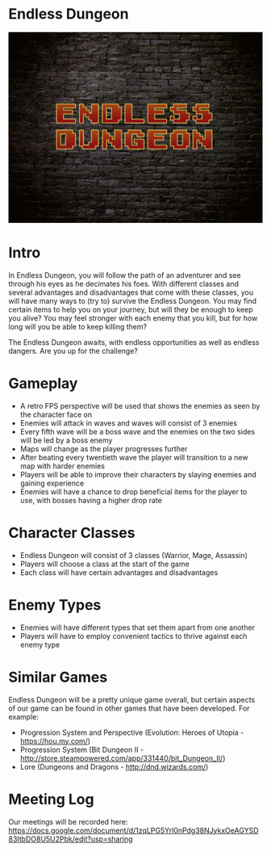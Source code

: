 # Endless Dungeon

![Endless Dungeon](https://github.com/CanOzgurel/2B.EndlessDungeon/blob/unstable/res/dungeon.jpg)

# Intro

  In Endless Dungeon, you will follow the path of an adventurer and see through his eyes as he decimates his foes. With different classes and several advantages and disadvantages that come with these classes, you will have many ways to (try to) survive the Endless Dungeon. You may find certain items to help you on your journey, but will they be enough to keep you alive? You may feel stronger with each enemy that you kill, but for how long will you be able to keep killing them?
  
  The Endless Dungeon awaits, with endless opportunities as well as endless dangers. Are you up for the challenge?

# Gameplay

* A retro FPS perspective will be used that shows the enemies as seen by the character face on
* Enemies will attack in waves and waves will consist of 3 enemies
* Every fifth wave will be a boss wave and the enemies on the two sides will be led by a boss enemy
* Maps will change as the player progresses further
* After beating every twentieth wave the player will transition to a new map with harder enemies
* Players will be able to improve their characters by slaying enemies and gaining experience
* Enemies will have a chance to drop beneficial items for the player to use, with bosses having a higher drop rate

# Character Classes

* Endless Dungeon will consist of 3 classes (Warrior, Mage, Assassin)
* Players will choose a class at the start of the game
* Each class will have certain advantages and disadvantages

# Enemy Types

* Enemies will have different types that set them apart from one another
* Players will have to employ convenient tactics to thrive against each enemy type

# Similar Games

  Endless Dungeon will be a pretty unique game overall, but certain aspects of our game can be found in other games that have been developed. For example:
  
* Progression System and Perspective (Evolution: Heroes of Utopia - https://hou.my.com/)
* Progression System (Bit Dungeon II - http://store.steampowered.com/app/331440/bit_Dungeon_II/)
* Lore (Dungeons and Dragons - http://dnd.wizards.com/)

# Meeting Log

  Our meetings will be recorded here: https://docs.google.com/document/d/1zqLPG5Yrl0nPdg38NJykxOeAGYSD83ItbDO8U5U2Pbk/edit?usp=sharing
